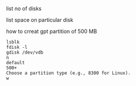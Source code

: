 list no of disks

list space on particular disk

how to crreat gpt partition of 500 MB

```
lsblk
fdisk -l
gdisk /dev/vdb
n
default
500+
Choose a partition type (e.g., 8300 for Linux).
w

```
